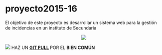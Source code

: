 # proyecto2015-16

El objetivo de este proyecto es desarrollar un sistema web para la gestión de incidencias en un instituto de Secundaria

<p align="center">
	<img src="http://findicons.com/files/icons/584/the_last_order_plus/128/alarm.png">
</p>

![](http://findicons.com/files/icons/584/the_last_order_plus/128/alarm.png) HAZ UN [<strong>GIT PULL</strong>](https://github.com/profeIAP/panelDeControl/wiki#actualizaci%C3%B3n) POR EL <strong>BIEN COMÚN</strong>

